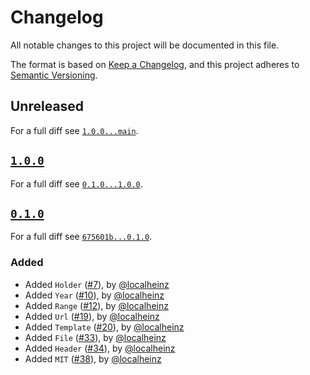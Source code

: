 # Changelog

All notable changes to this project will be documented in this file.

The format is based on [Keep a Changelog](https://keepachangelog.com/en/1.0.0/), and this project adheres to [Semantic Versioning](https://semver.org/spec/v2.0.0.html).

## Unreleased

For a full diff see [`1.0.0...main`][1.0.0...main].

## [`1.0.0`][1.0.0]

For a full diff see [`0.1.0...1.0.0`][0.1.0...1.0.0].

## [`0.1.0`][0.1.0]

For a full diff see [`675601b...0.1.0`][675601b...0.1.0].

### Added

* Added `Holder` ([#7]), by [@localheinz]
* Added `Year` ([#10]), by [@localheinz]
* Added `Range` ([#12]), by [@localheinz]
* Added `Url` ([#19]), by [@localheinz]
* Added `Template` ([#20]), by [@localheinz]
* Added `File` ([#33]), by [@localheinz]
* Added `Header` ([#34]), by [@localheinz]
* Added `MIT` ([#38]), by [@localheinz]

[0.1.0]: https://github.com/ergebnis/license/releases/tag/0.1.0
[1.0.0]: https://github.com/ergebnis/license/releases/tag/1.0.0

[675601b...0.1.0]: https://github.com/ergebnis/license/compare/675601b...0.1.0
[0.1.0...1.0.0]: https://github.com/ergebnis/license/compare/0.1.0...1.0.0
[1.0.0...main]: https://github.com/ergebnis/license/compare/1.0.0...main

[#7]: https://github.com/ergebnis/license/pull/7
[#10]: https://github.com/ergebnis/license/pull/10
[#12]: https://github.com/ergebnis/license/pull/12
[#19]: https://github.com/ergebnis/license/pull/19
[#20]: https://github.com/ergebnis/license/pull/20
[#33]: https://github.com/ergebnis/license/pull/33
[#34]: https://github.com/ergebnis/license/pull/34
[#38]: https://github.com/ergebnis/license/pull/38

[@localheinz]: https://github.com/localheinz
